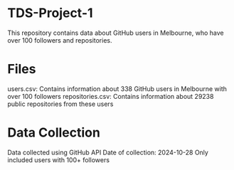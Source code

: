 # TDS-Project-1
This repository contains data about GitHub users in Melbourne, who have over 100 followers and repositories.
# Files
users.csv: Contains information about 338 GitHub users in Melbourne with over 100 followers
repositories.csv: Contains information about 29238 public repositories from these users
# Data Collection
Data collected using GitHub API
Date of collection: 2024-10-28
Only included users with 100+ followers

